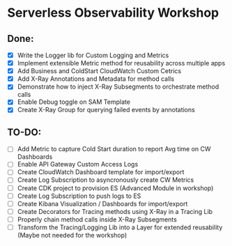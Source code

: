 # Serverless Observability Workshop 

## Done:

- [x] Write the Logger lib for Custom Logging and Metrics 
- [x] Implement extensible Metric method for reusability across multiple apps
- [x] Add Business and ColdStart CloudWatch Custom Cetrics
- [x] Add X-Ray Annotations and Metadata for method calls 
- [x] Demonstrate how to inject X-Ray Subsegments to orchestrate method calls 
- [x] Enable Debug toggle on SAM Template
- [x] Create X-Ray Group for querying failed events by annotations

## TO-DO:

- [ ] Add Metric to capture Cold Start duration to report Avg time on CW Dashboards
- [ ] Enable API Gateway Custom Access Logs
- [ ] Create CloudWatch Dashboard template for import/export
- [ ] Create Log Subscription to asyncronously create CW Metrics
- [ ] Create CDK project to provision ES (Advanced Module in workshop)
- [ ] Create Log Subscription to push logs to ES
- [ ] Create Kibana Visualization / Dashboards for import/export
- [ ] Create Decorators for Tracing methods using X-Ray in a Tracing Lib 
- [ ] Properly chain method calls inside X-Ray Subsegments  
- [ ] Transform the Tracing/Logging Lib into a Layer for extended reusability (Maybe not needed for the workshop)

